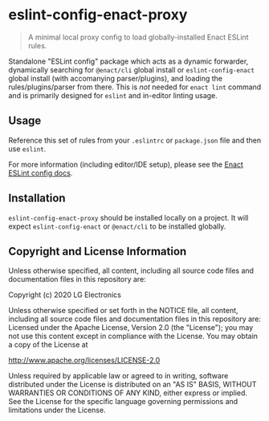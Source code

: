 # eslint-config-enact-proxy

> A minimal local proxy config to load globally-installed Enact ESLint rules.

Standalone "ESLint config" package which acts as a dynamic forwarder, dynamically searching for `@enact/cli` global install or `eslint-config-enact` global install (with accomanying parser/plugins), and loading the rules/plugins/parser from there. This is *not* needed for `enact lint` command and is primarily designed for `eslint` and in-editor linting usage.

## Usage

Reference this set of rules from your `.eslintrc` or `package.json` file and then use `eslint`.

For more information (including editor/IDE setup), please see the [Enact ESLint config docs](https://github.com/enactjs/eslint-config-enact/blob/master/docs/index.md).

## Installation

`eslint-config-enact-proxy` should be installed locally on a project.  It will expect `eslint-config-enact` or `@enact/cli` to be installed globally.

## Copyright and License Information

Unless otherwise specified, all content, including all source code files and
documentation files in this repository are:

Copyright (c) 2020 LG Electronics

Unless otherwise specified or set forth in the NOTICE file, all content,
including all source code files and documentation files in this repository are:
Licensed under the Apache License, Version 2.0 (the "License");
you may not use this content except in compliance with the License.
You may obtain a copy of the License at

http://www.apache.org/licenses/LICENSE-2.0

Unless required by applicable law or agreed to in writing, software
distributed under the License is distributed on an "AS IS" BASIS,
WITHOUT WARRANTIES OR CONDITIONS OF ANY KIND, either express or implied.
See the License for the specific language governing permissions and
limitations under the License.
